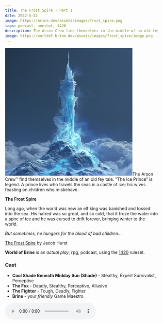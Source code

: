 ```yaml
---
title: The Frost Spire - Part 1
date: 2022-5-22
image: https://brine.dev/assets/images/frost_spire.png
tags: podcast, oneshot, 1420
description: The Arson Crew find themselves in the middle of an old fey tale. "The Ice Prince" is legend. A prince lives who travels the seas in a castle of ice; his wives feasting on children who misbehave.
image: https://worldof.brine.dev/assets/images/frost_spire/image.png
---
```


![thumb](assets/images/frost_spire/image.png)The Arson Crew™ find themselves in the middle of an old fey tale. "The Ice Prince" is legend. A prince lives who travels the seas in a castle of ice; his wives feasting on children who misbehave.

**The Frost Spire**

Long ago, when the world was new an elf king was banished and tossed into the sea. His hatred was so great, and so cold, that it froze the water into a spire of ice and he was cursed to drift forever, bringing winter to the world.

_But sometimes, he hungers for the blood of bad children..._

[The Frost Spire](https://swordfishislands.itch.io/the-frost-spire) by Jacob Hurst

**World of Brine** is an _actual play_, rpg, podcast, using the [1420](https://casadeocio.itch.io/1420-bnb) ruleset.

<break>

### Cast
- **Cool Shade Beneath Midday Sun (Shade)** - Stealthy, Expert Survivalist, Perceptive
- **The Fox** - Deadly, Stealthy, Perceptive, Allusive
- **The Fighter** - Tough, Deadly, Fighter
- **Brine** - your _friendly_ Game Maestro

<audio controls src="https://archive.org/download/the_frost_spire-part3/the_frost_spire-part1.mp3"></audio>

